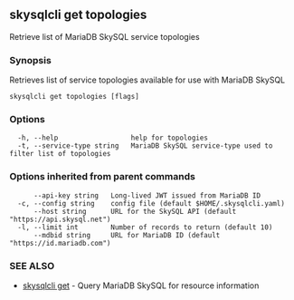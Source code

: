 ## skysqlcli get topologies

Retrieve list of MariaDB SkySQL service topologies

### Synopsis

Retrieves list of service topologies available for use with MariaDB SkySQL

```
skysqlcli get topologies [flags]
```

### Options

```
  -h, --help                  help for topologies
  -t, --service-type string   MariaDB SkySQL service-type used to filter list of topologies
```

### Options inherited from parent commands

```
      --api-key string   Long-lived JWT issued from MariaDB ID
  -c, --config string    config file (default $HOME/.skysqlcli.yaml)
      --host string      URL for the SkySQL API (default "https://api.skysql.net")
  -l, --limit int        Number of records to return (default 10)
      --mdbid string     URL for MariaDB ID (default "https://id.mariadb.com")
```

### SEE ALSO

* [skysqlcli get](skysqlcli_get.md)	 - Query MariaDB SkySQL for resource information

